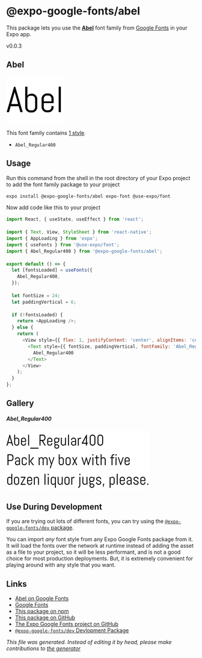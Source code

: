 # @expo-google-fonts/abel

This package lets you use the [**Abel**](https://fonts.google.com/specimen/Abel) font family from [Google Fonts](https://fonts.google.com/) in your Expo app.

v0.0.3

## Abel

![Abel](./font-family.png)

This font family contains [1 style](#gallery).

- `Abel_Regular400`

## Usage

Run this command from the shell in the root directory of your Expo project to add the font family package to your project
```sh
expo install @expo-google-fonts/abel expo-font @use-expo/font
```

Now add code like this to your project
```js
import React, { useState, useEffect } from 'react';

import { Text, View, StyleSheet } from 'react-native';
import { AppLoading } from 'expo';
import { useFonts } from '@use-expo/font';
import { Abel_Regular400 } from '@expo-google-fonts/abel';

export default () => {
  let [fontsLoaded] = useFonts({
    Abel_Regular400,
  });

  let fontSize = 24;
  let paddingVertical = 6;

  if (!fontsLoaded) {
    return <AppLoading />;
  } else {
    return (
      <View style={{ flex: 1, justifyContent: 'center', alignItems: 'center' }}>
        <Text style={{ fontSize, paddingVertical, fontFamily: 'Abel_Regular400' }}>
          Abel_Regular400
        </Text>
      </View>
    );
  }
};

```

## Gallery

##### Abel_Regular400
![Abel_Regular400](./37a44f872ce09b8a93244abfaf3741aa8e4da7cbf64de118635a7cf1c7bc1d5e.ttf.png)


## Use During Development

If you are trying out lots of different fonts, you can try using the [`@expo-google-fonts/dev` package](https://www.npmjs.com/package/@expo-google-fonts/dev).

You can import *any* font style from any Expo Google Fonts package from it. It will load the fonts
over the network at runtime instead of adding the asset as a file to your project, so it will be 
less performant, and is not a good choice for most production deployments. But, it is extremely convenient
for playing around with any style that you want.

## Links

- [Abel on Google Fonts](https://fonts.google.com/specimen/Abel)
- [Google Fonts](https://fonts.google.com/)
- [This package on npm](https://www.npmjs.com/package/@expo-google-fonts/abel)
- [This package on GitHub](https://github.com/expo/google-fonts/tree/master/font-packages/abel)
- [The Expo Google Fonts project on GitHub](https://github.com/expo/google-fonts)
- [`@expo-google-fonts/dev` Devlopment Package](https://github.com/expo/google-fonts/tree/master/font-packages/dev)


*This file was generated. Instead of editing it by head, please make contributions to [the generator](https://github.com/expo/google-fonts/tree/master/packages/generator)*
